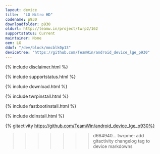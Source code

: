 ```yaml
---
layout: device
title:  "LG Nitro HD"
codename: p930
downloadfolder: p930
oldurl: http://teamw.in/project/twrp2/162
supportstatus: Current
maintainer: None
oem: LG
ddof: "/dev/block/mmcblk0p13"
devicetree: "https://github.com/TeamWin/android_device_lge_p930"
---
```


{% include disclaimer.html %}

{% include supportstatus.html %}

{% include download.html %}

{% include twrpinstall.html %}

{% include fastbootinstall.html %}

{% include ddinstall.html %}

{% gitactivity  https://github.com/TeamWin/android_device_lge_p930%}
>>>>>>> d664940... twrpme: add gitactivity changelog tag to device markdowns
